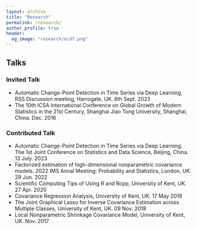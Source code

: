 ```yaml
---
layout: archive
title: "Research"
permalink: /research/
author_profile: true
header:
  og_image: "research/ecdf.png"
---
```



## Talks

### Invited Talk

- Automatic Change-Point Detection in Time Series via Deep Learning, RSS Discussion meeting, Harrogate, UK. 6th Sept. 2023
- The 10th ICSA International Conference on Global Growth of Modern Statistics in the 21st Century, Shanghai Jiao Tong University, Shanghai, China.  Dec. 2016

### Contributed Talk

- Automatic Change-Point Detection in Time Series via Deep Learning. The 1st Joint Conference on Statistics and Data Science, Beijing, China. 13 July. 2023
- Factorized estimation of high-dimensional nonparametric covariance models. 2022 IMS Annal Meeting: Probability and Statistics, London, UK. 29 Jun. 2022
- Scientific Computing Tips of Using R and Rcpp, University of Kent, UK. 27 Apr. 2020
- Covariance Regression Analysis, University of Kent, UK. 17 May 2019
- The Joint Graphical Lasso for Inverse Covariance Estimation across Multiple Classes, University of Kent, UK. 09 Nov. 2018
- Local Nonparametric Shrinkage Covariance Model, University of Kent, UK. Nov. 2017
